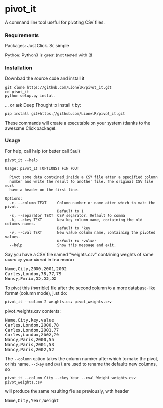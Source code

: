 pivot_it
==============


A command line tool useful for pivoting CSV files.

### Requirements
Packages: Just Click. So simple

Python: Python3 is great (not tested with 2)


### Installation

Download the source code and install it

```
git clone https://github.com/LionelR/pivot_it.git
cd pivot_it
python setup.py install
```

... or ask Deep Thought to install it by:

```
pip install git+https://github.com/LionelR/pivot_it.git
```

These commands will create a executable on your system (thanks to the awesome Click package).


### Usage

For help, call help (or better call Saul)

```
pivot_it --help

Usage: pivot_it [OPTIONS] FIN FOUT

  Pivot some data contained inside a CSV file after a specified column
  number and write the result to another file. The original CSV file must
  have a header on the first line.

Options:
  -c, --column TEXT     Column number or name after which to make the pivot.
                        Default to 1
  -s, --separator TEXT  CSV separator. Default to comma
  -k, --ckey TEXT       New key column name, containing the old columns names.
                        Default to 'key
  -v, --cval TEXT       New value column name, containing the pivoted values.
                        Default to 'value'
  --help                Show this message and exit.
```

Say you have a CSV file named "weights.csv" containing weights of some users by year stored in line mode :

<pre>
Name,City,2000,2001,2002
Carles,London,78,77,79
Nancy,Paris,55,53,52
</pre>

To pivot this (horrible) file after the second column to a more database-like format (column mode), just do:

```
pivot_it --column 2 weights.csv pivot_weights.csv
```

pivot_weights.csv contents:

<pre>
Name,City,key,value
Carles,London,2000,78
Carles,London,2001,77
Carles,London,2002,79
Nancy,Paris,2000,55
Nancy,Paris,2001,53
Nancy,Paris,2002,52
</pre>

The `--column` option takes the column number after which to make the pivot, or his name.
`--ckey` and `cval` are used to rename the defaults new columns, so

```
pivot_it --column City --ckey Year --cval Weight weights.csv pivot_weights.csv
```

will produce the same resulting file as previously, with header
<pre>
Name,City,Year,Weight
</pre>


